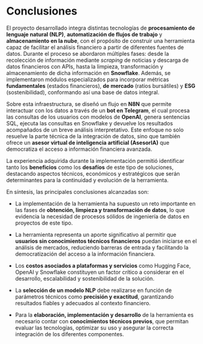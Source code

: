 # Conclusiones

El proyecto desarrollado integra distintas tecnologías de **procesamiento de lenguaje natural (NLP)**, **automatización de flujos de trabajo** y **almacenamiento en la nube**, con el propósito de construir una herramienta capaz de facilitar el análisis financiero a partir de diferentes fuentes de datos. Durante el proceso se abordaron múltiples fases: desde la recolección de información mediante *scraping* de noticias y descarga de datos financieros con APIs, hasta la limpieza, transformación y almacenamiento de dicha información en **Snowflake**. Además, se implementaron módulos especializados para incorporar métricas **fundamentales** (estados financieros), **de mercado** (ratios bursátiles) y **ESG** (sostenibilidad), conformando así una base de datos integral.  

Sobre esta infraestructura, se diseñó un flujo en **N8N** que permite interactuar con los datos a través de un **bot en Telegram**, el cual procesa las consultas de los usuarios con modelos de **OpenAI**, genera sentencias SQL, ejecuta las consultas en Snowflake y devuelve los resultados acompañados de un breve análisis interpretativo. Este enfoque no solo resuelve la parte técnica de la integración de datos, sino que también ofrece un **asesor virtual de inteligencia artificial (AsesorIA)** que democratiza el acceso a información financiera avanzada.  

La experiencia adquirida durante la implementación permitió identificar tanto los **beneficios** como los **desafíos** de este tipo de soluciones, destacando aspectos técnicos, económicos y estratégicos que serán determinantes para la continuidad y evolución de la herramienta.  

En síntesis, las principales conclusiones alcanzadas son:  
- La implementación de la herramienta ha supuesto un reto importante en las fases de **obtención, limpieza y transformación de datos**, lo que evidencia la necesidad de procesos sólidos de ingeniería de datos en proyectos de este tipo.  

- La herramienta representa un aporte significativo al permitir que **usuarios sin conocimientos técnicos financieros** puedan iniciarse en el análisis de mercados, reduciendo barreras de entrada y facilitando la democratización del acceso a la información financiera.  

- Los **costos asociados a plataformas y servicios** como Hugging Face, OpenAI y Snowflake constituyen un factor crítico a considerar en el desarrollo, escalabilidad y sostenibilidad de la solución.  

- La **selección de un modelo NLP** debe realizarse en función de parámetros técnicos como **precisión y exactitud**, garantizando resultados fiables y adecuados al contexto financiero.  

- Para la **elaboración, implementación y desarrollo** de la herramienta es necesario contar con **conocimientos técnicos previos**, que permitan evaluar las tecnologías, optimizar su uso y asegurar la correcta integración de los diferentes componentes.  
